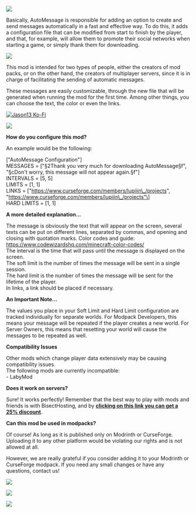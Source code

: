 **![](https://www.bisecthosting.com/images/CF/Auto_Message/BH_AM_Header.webp)**

Basically, AutoMessage is responsible for adding an option to create and send messages automatically in a fast and effective way. To do this, it adds a configuration file that can be modified from start to finish by the player, and that, for example, will allow them to promote their social networks when starting a game, or simply thank them for downloading.

![](https://www.bisecthosting.com/images/CF/Auto_Message/BH_AM_Summary.webp)

This mod is intended for two types of people, either the creators of mod packs, or on the other hand, the creators of multiplayer servers, since it is in charge of facilitating the sending of automatic messages.

These messages are easily customizable, through the new file that will be generated when running the mod for the first time. Among other things, you can choose the text, the color or even the links.

[![Jason13 Ko-Fi](https://media.forgecdn.net/attachments/description/860325/description_e69745c8-b22d-4d0d-a55e-5c131ae1fe50.webp)](https://ko-fi.com/jason13official)

![](https://www.bisecthosting.com/images/CF/Auto_Message/BH_AM_FAQ.webp)

**How do you configure this mod?**

An example would be the following:

\["AutoMessage Configuration"\]  
MESSAGES = \["§2Thank you very much for downloading AutoMessage§f", "§cDon't worry, this message will not appear again.§f"\]  
INTERVALS = \[5, 5\]  
LIMITS = \[1, 1\]  
LINKS = \["https://www.curseforge.com/members/lupiiin\_/projects", "https://www.curseforge.com/members/lupiiin\_/projects"\]  
HARD LIMITS = \[1, 1\]

**A more detailed explanation...**

The message is obviously the text that will appear on the screen, several texts can be put on different lines, separated by commas, and opening and closing with quotation marks. Color codes and guide: https://www.codewizardshq.com/minecraft-color-codes/  
The interval is the time that will pass until the message is displayed on the screen.  
The soft limit is the number of times the message will be sent in a single session.  
The hard limit is the number of times the message will be sent for the lifetime of the player.  
In links, a link should be placed if necessary.

**An Important Note...**

The values you place in your Soft Limit and Hard Limit configuration are tracked individually for separate worlds. For Modpack Developers, this means your message will be repeated if the player creates a new world. For Server Owners, this means that resetting your world will cause the messages to be repeated as well.

**Compatibility Issues**

Other mods which change player data extensively may be causing compatibility issues.  
The following mods are currently incompatible:  
\- LabyMod

**Does it work on servers?**

Sure! It works perfectly! Remember that the best way to play with mods and friends is with BisectHosting, and by [**clicking on this link you can get a 25% discount**](https://bisecthosting.com/lupin).

**Can this mod be used in modpacks?**

Of course! As long as it is published only on Modrinth or CurseForge. Uploading it to any other platform would be violating our rights and is not allowed at all.

However, we are really grateful if you consider adding it to your Modrinth or CurseForge modpack. If you need any small changes or have any questions, contact us!

**![](https://www.bisecthosting.com/images/CF/Auto_Message/BH_AM_Screenshots.webp)**

![](https://media.forgecdn.net/attachments/676/939/2023-06-13_21.png)

[**![](https://www.bisecthosting.com/images/CF/MultiRecipe/BH_Lupin_Discord.webp)**](https://discord.gg/X8VY5WMbe4)

